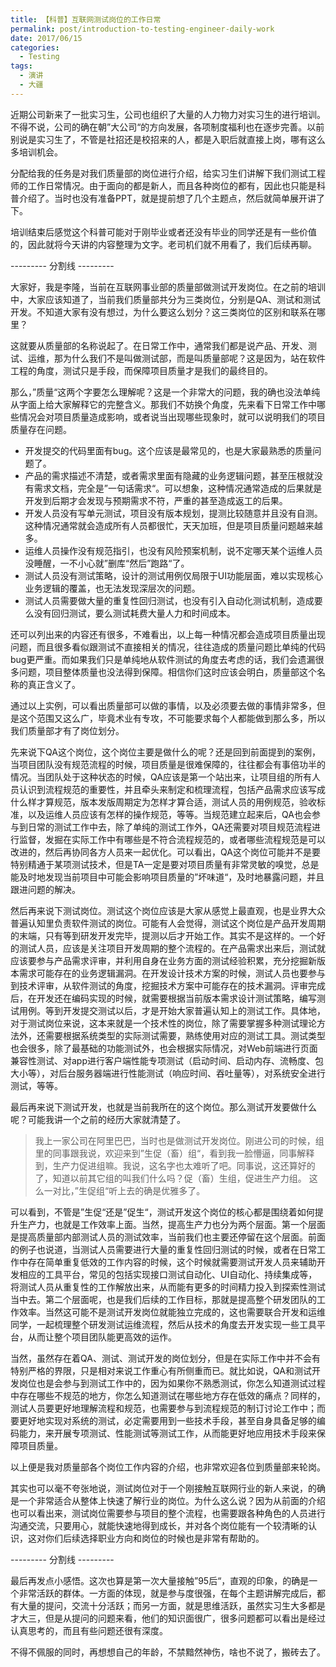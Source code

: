 ```yaml
---
title: 【科普】互联网测试岗位的工作日常
permalink: post/introduction-to-testing-engineer-daily-work
date: 2017/06/15
categories:
  - Testing
tags:
  - 演讲
  - 大疆
---
```


近期公司新来了一批实习生，公司也组织了大量的人力物力对实习生的进行培训。不得不说，公司的确在朝”大公司“的方向发展，各项制度福利也在逐步完善。以前别说是实习生了，不管是社招还是校招来的人，都是入职后就直接上岗，哪有这么多培训机会。

分配给我的任务是对我们质量部的岗位进行介绍，给实习生们讲解下我们测试工程师的工作日常情况。由于面向的都是新人，而且各种岗位的都有，因此也只能是科普介绍了。当时也没有准备PPT，就是提前想了几个主题点，然后就简单展开讲了下。

培训结束后感觉这个科普可能对于刚毕业或者还没有毕业的同学还是有一些价值的，因此就将今天讲的内容整理为文字。老司机们就不用看了，我们后续再聊。

--------- 分割线 ---------

大家好，我是李隆，当前在互联网事业部的质量部做测试开发岗位。在之前的培训中，大家应该知道了，当前我们质量部共分为三类岗位，分别是QA、测试和测试开发。不知道大家有没有想过，为什么要这么划分？这三类岗位的区别和联系在哪里？

这就要从质量部的名称说起了。在日常工作中，通常我们都是说产品、开发、测试、运维，那为什么我们不是叫做测试部，而是叫质量部呢？这是因为，站在软件工程的角度，测试只是手段，而保障项目质量才是我们的最终目的。

那么，”质量“这两个字要怎么理解呢？这是一个非常大的问题，我的确也没法单纯从字面上给大家解释它的完整含义。那我们不妨换个角度，先来看下日常工作中哪些情况会对项目质量造成影响，或者说当出现哪些现象时，就可以说明我们的项目质量存在问题。

- 开发提交的代码里面有bug。这个应该是最常见的，也是大家最熟悉的质量问题了。
- 产品的需求描述不清楚，或者需求里面有隐藏的业务逻辑问题，甚至压根就没有需求文档，完全是”一句话需求“。可以想象，这种情况通常造成的后果就是开发到后期才会发现与预期需求不符，严重的甚至造成返工的后果。
- 开发人员没有写单元测试，项目没有版本规划，提测比较随意并且没有自测。这种情况通常就会造成所有人员都很忙，天天加班，但是项目质量问题越来越多。
- 运维人员操作没有规范指引，也没有风险预案机制，说不定哪天某个运维人员没睡醒，一不小心就”删库“然后”跑路“了。
- 测试人员没有测试策略，设计的测试用例仅局限于UI功能层面，难以实现核心业务逻辑的覆盖，也无法发现深层次的问题。
- 测试人员需要做大量的重复性回归测试，也没有引入自动化测试机制，造成要么没有回归测试，要么测试耗费大量人力和时间成本。

还可以列出来的内容还有很多，不难看出，以上每一种情况都会造成项目质量出现问题，而且很多看似跟测试不直接相关的情况，往往造成的质量问题比单纯的代码bug更严重。而如果我们只是单纯地从软件测试的角度去考虑的话，我们会遗漏很多问题，项目整体质量也没法得到保障。相信你们这时应该会明白，质量部这个名称的真正含义了。

通过以上实例，可以看出质量部可以做的事情，以及必须要去做的事情非常多，但是这个范围又这么广，毕竟术业有专攻，不可能要求每个人都能做到那么多，所以我们质量部才有了岗位划分。

先来说下QA这个岗位，这个岗位主要是做什么的呢？还是回到前面提到的案例，当项目团队没有规范流程的时候，项目质量是很难保障的，往往都会有事倍功半的情况。当团队处于这种状态的时候，QA应该是第一个站出来，让项目组的所有人员认识到流程规范的重要性，并且牵头来制定和梳理流程，包括产品需求应该写成什么样才算规范，版本发版周期定为怎样才算合适，测试人员的用例规范，验收标准，以及运维人员应该有怎样的操作规范，等等。当规范建立起来后，QA也会参与到日常的测试工作中去，除了单纯的测试工作外，QA还需要对项目规范流程进行监督，发掘在实际工作中有哪些是不符合流程规范的，或者哪些流程规范是可以改进的，然后再协同各方人员来一起优化。可以看出，QA这个岗位可能并不是要特别精通于某项测试技术，但是TA一定是要对项目质量有非常灵敏的嗅觉，总是能及时地发现当前项目中可能会影响项目质量的”坏味道“，及时地暴露问题，并且跟进问题的解决。

然后再来说下测试岗位。测试这个岗位应该是大家从感觉上最直观，也是业界大众普遍认知里负责软件测试的岗位。可能有人会觉得，测试这个岗位是产品开发周期的末端，只有等到研发开发完毕，提测以后才开始工作。其实不是这样的。一个好的测试人员，应该是关注项目开发周期的整个流程的。在产品需求出来后，测试就应该要参与产品需求评审，并利用自身在业务方面的测试经验积累，充分挖掘新版本需求可能存在的业务逻辑漏洞。在开发设计技术方案的时候，测试人员也要参与到技术评审，从软件测试的角度，挖掘技术方案中可能存在的技术漏洞。评审完成后，在开发还在编码实现的时候，就需要根据当前版本需求设计测试策略，编写测试用例。等到开发提交测试以后，才是开始大家普遍认知上的测试工作。具体地，对于测试岗位来说，这本来就是一个技术性的岗位，除了需要掌握多种测试理论方法外，还需要根据系统类型的实际测试需要，熟练使用对应的测试工具。测试类型也会很多，除了最基础的功能测试外，也会根据实际情况，对Web前端进行页面兼容性测试、对app进行客户端性能专项测试（启动时间、启动内存、流畅度、包大小等），对后台服务器端进行性能测试（响应时间、吞吐量等），对系统安全进行测试，等等。

最后再来说下测试开发，也就是当前我所在的这个岗位。那么测试开发要做什么呢？可能我讲一个之前的经历大家就清楚了。

> 我上一家公司在阿里巴巴，当时也是做测试开发岗位。刚进公司的时候，组里的同事跟我说，欢迎来到”生促（畜）组“，看到我一脸懵逼，同事解释到，生产力促进组嘛。我说，这名字也太难听了吧。同事说，这还算好的了，知道以前其它组的叫我们什么吗？促（畜）生组，促进生产力组。
> 这么一对比，”生促组“听上去的确是优雅多了。

可以看到，不管是”生促“还是”促生“，测试开发这个岗位的核心都是围绕着如何提升生产力，也就是工作效率上面。当然，提高生产力也分为两个层面。第一个层面是提高质量部内部测试人员的测试效率，当前我们也主要还停留在这个层面。前面的例子也说道，当测试人员需要进行大量的重复性回归测试的时候，或者在日常工作中存在简单重复低效的工作内容的时候，这个时候就需要测试开发人员来辅助开发相应的工具平台，常见的包括实现接口测试自动化、UI自动化、持续集成等，将测试人员从重复性的工作解放出来，从而能有更多的时间精力投入到探索性测试当中去。第二个层面呢，也是我们后续的工作目标，那就是提高整个研发团队的工作效率。当然这可能不是测试开发岗位就能独立完成的，这也需要联合开发和运维同学，一起梳理整个研发测试运维流程，然后从技术的角度去开发实现一些工具平台，从而让整个项目团队能更高效的运作。

当然，虽然存在着QA、测试、测试开发的岗位划分，但是在实际工作中并不会有特别严格的界限，只是相对来说工作重心有所侧重而已。就比如说，QA和测试开发岗位也是会参与到测试工作中的，因为如果你不熟悉测试，你怎么知道测试过程中存在哪些不规范的地方，你怎么知道测试在哪些地方存在低效的痛点？同样的，测试人员要更好地理解流程和规范，也需要参与到流程规范的制订讨论工作中；而要更好地实现对系统的测试，必定需要用到一些技术手段，甚至自身具备足够的编码能力，来开展专项测试、性能测试等测试工作，从而能更好地应用技术手段来保障项目质量。

以上便是我对质量部各个岗位工作内容的介绍，也非常欢迎各位到质量部来轮岗。

其实也可以毫不夸张地说，测试岗位对于一个刚接触互联网行业的新人来说，的确是一个非常适合从整体上快速了解行业的岗位。为什么这么说？因为从前面的介绍也可以看出来，测试岗位需要参与项目的整个流程，也需要跟各种角色的人员进行沟通交流，只要用心，就能快速地得到成长，并对各个岗位能有一个较清晰的认识，这对你们后续选择职业方向和岗位的时候也是非常有帮助的。

--------- 分割线 ---------

最后再发点小感悟。这次也算是第一次大量接触”95后“，直观的印象，的确是一个非常活跃的群体。一方面的体现，就是参与度很强，在每个主题讲解完成后，都有大量的提问，交流十分活跃；而另一方面，就是思维活跃，虽然实习生大多都是才大三，但是从提问的问题来看，他们的知识面很广，很多问题都可以看出是经过认真思考的，而且有些问题还很有深度。

不得不佩服的同时，再想想自己的年龄，不禁黯然神伤，啥也不说了，搬砖去了。
